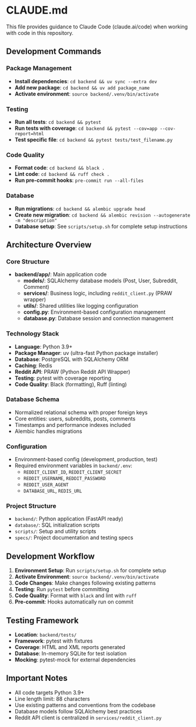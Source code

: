# CLAUDE.md

This file provides guidance to Claude Code (claude.ai/code) when working with code in this repository.

## Development Commands

### Package Management
- **Install dependencies**: `cd backend && uv sync --extra dev`
- **Add new package**: `cd backend && uv add package_name`
- **Activate environment**: `source backend/.venv/bin/activate`

### Testing
- **Run all tests**: `cd backend && pytest`
- **Run tests with coverage**: `cd backend && pytest --cov=app --cov-report=html`
- **Test specific file**: `cd backend && pytest tests/test_filename.py`

### Code Quality
- **Format code**: `cd backend && black .`
- **Lint code**: `cd backend && ruff check .`
- **Run pre-commit hooks**: `pre-commit run --all-files`

### Database
- **Run migrations**: `cd backend && alembic upgrade head`
- **Create new migration**: `cd backend && alembic revision --autogenerate -m "description"`
- **Database setup**: See `scripts/setup.sh` for complete setup instructions

## Architecture Overview

### Core Structure
- **backend/app/**: Main application code
  - **models/**: SQLAlchemy database models (Post, User, Subreddit, Comment)
  - **services/**: Business logic, including `reddit_client.py` (PRAW wrapper)
  - **utils/**: Shared utilities like logging configuration
  - **config.py**: Environment-based configuration management
  - **database.py**: Database session and connection management

### Technology Stack
- **Language**: Python 3.9+
- **Package Manager**: uv (ultra-fast Python package installer)
- **Database**: PostgreSQL with SQLAlchemy ORM
- **Caching**: Redis
- **Reddit API**: PRAW (Python Reddit API Wrapper)
- **Testing**: pytest with coverage reporting
- **Code Quality**: Black (formatting), Ruff (linting)

### Database Schema
- Normalized relational schema with proper foreign keys
- Core entities: users, subreddits, posts, comments
- Timestamps and performance indexes included
- Alembic handles migrations

### Configuration
- Environment-based config (development, production, test)
- Required environment variables in `backend/.env`:
  - `REDDIT_CLIENT_ID`, `REDDIT_CLIENT_SECRET`
  - `REDDIT_USERNAME`, `REDDIT_PASSWORD`
  - `REDDIT_USER_AGENT`
  - `DATABASE_URL`, `REDIS_URL`

### Project Structure
- `backend/`: Python application (FastAPI ready)
- `database/`: SQL initialization scripts
- `scripts/`: Setup and utility scripts
- `specs/`: Project documentation and testing specs

## Development Workflow

1. **Environment Setup**: Run `scripts/setup.sh` for complete setup
2. **Activate Environment**: `source backend/.venv/bin/activate`
3. **Code Changes**: Make changes following existing patterns
4. **Testing**: Run `pytest` before committing
5. **Code Quality**: Format with `black` and lint with `ruff`
6. **Pre-commit**: Hooks automatically run on commit

## Testing Framework
- **Location**: `backend/tests/`
- **Framework**: pytest with fixtures
- **Coverage**: HTML and XML reports generated
- **Database**: In-memory SQLite for test isolation
- **Mocking**: pytest-mock for external dependencies

## Important Notes
- All code targets Python 3.9+
- Line length limit: 88 characters
- Use existing patterns and conventions from the codebase
- Database models follow SQLAlchemy best practices
- Reddit API client is centralized in `services/reddit_client.py`

